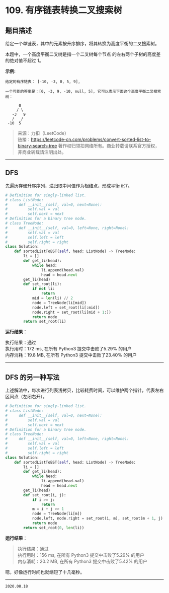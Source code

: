 # 109. 有序链表转换二叉搜索树

## 题目描述

给定一个单链表，其中的元素按升序排序，将其转换为高度平衡的二叉搜索树。

本题中，一个高度平衡二叉树是指一个二叉树每个节点 的左右两个子树的高度差的绝对值不超过 1。

**示例:**

```text
给定的有序链表： [-10, -3, 0, 5, 9],

一个可能的答案是：[0, -3, 9, -10, null, 5], 它可以表示下面这个高度平衡二叉搜索树：

      0
     / \
   -3   9
   /   /
 -10  5
```

> 来源：力扣（LeetCode）  
> 链接：<https://leetcode-cn.com/problems/convert-sorted-list-to-binary-search-tree>
> 著作权归领扣网络所有。商业转载请联系官方授权，非商业转载请注明出处。

---

## DFS

先遍历存储升序序列，递归取中间值作为根结点，形成平衡 `BST`。

```python
# Definition for singly-linked list.
# class ListNode:
#     def __init__(self, val=0, next=None):
#         self.val = val
#         self.next = next
# Definition for a binary tree node.
# class TreeNode:
#     def __init__(self, val=0, left=None, right=None):
#         self.val = val
#         self.left = left
#         self.right = right
class Solution:
    def sortedListToBST(self, head: ListNode) -> TreeNode:
        li = []
        def get_li(head):
            while head:
                li.append(head.val)
                head = head.next
        get_li(head)
        def set_root(li):
            if not li:
                return
            mid = len(li) // 2
            node = TreeNode(li[mid])
            node.left = set_root(li[:mid])
            node.right = set_root(li[mid + 1:])
            return node
        return set_root(li)

```

**运行结果**：

执行结果：通过  
执行用时：172 ms, 在所有 Python3 提交中击败了5.29% 的用户  
内存消耗：19.8 MB, 在所有 Python3 提交中击败了23.40% 的用户

---

## DFS 的另一种写法

上述解法中，每次进行列表浅拷贝，比较耗费时间，可以维护两个指针，代表左右区间点（左闭右开）。

```python
# Definition for singly-linked list.
# class ListNode:
#     def __init__(self, val=0, next=None):
#         self.val = val
#         self.next = next
# Definition for a binary tree node.
# class TreeNode:
#     def __init__(self, val=0, left=None, right=None):
#         self.val = val
#         self.left = left
#         self.right = right
class Solution:
    def sortedListToBST(self, head: ListNode) -> TreeNode:
        li = []
        def get_li(head):
            while head:
                li.append(head.val)
                head = head.next
        get_li(head)
        def set_root(i, j):
            if i >= j:
                return
            m = i + j >> 1
            node = TreeNode(li[m])
            node.left, node.right = set_root(i, m), set_root(m + 1, j)
            return node
        return set_root(0, len(li))

```

**运行结果**：

> 执行结果：通过  
> 执行用时：156 ms, 在所有 Python3 提交中击败了5.29% 的用户  
> 内存消耗：20.2 MB, 在所有 Python3 提交中击败了5.42% 的用户

嗯，好像运行时间也就缩短了十几毫秒。

---

`2020.08.18`
